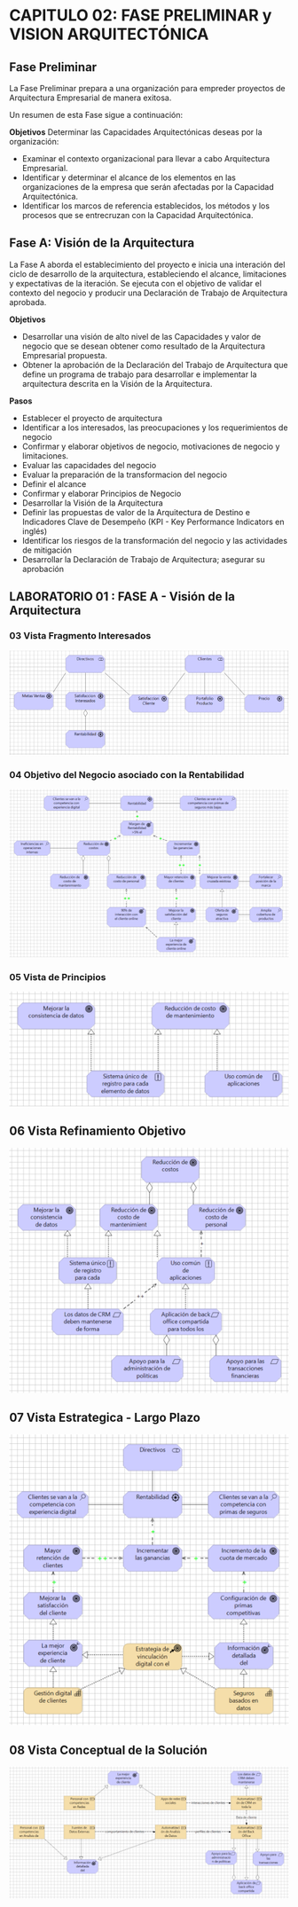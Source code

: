 # CAPITULO 02: FASE PRELIMINAR y VISION ARQUITECTÓNICA 

## Fase Preliminar

La Fase Preliminar prepara a una organización para empreder proyectos de Arquitectura Empresarial de manera exitosa.

Un resumen de esta Fase sigue a continuación:

__Objetivos__
Determinar las Capacidades Arquitectónicas deseas por la organización:
- Examinar el contexto organizacional para llevar a cabo Arquitectura Empresarial.
- Identificar y determinar el alcance de los elementos en las organizaciones de la empresa que serán afectadas por la Capacidad Arquitectónica.
- Identificar los marcos de referencia establecidos, los métodos y los procesos que se entrecruzan con la Capacidad Arquitectónica.

## Fase A: Visión de la Arquitectura

La Fase A aborda el establecimiento del proyecto e inicia una interación del ciclo de desarrollo de la arquitectura, estableciendo el alcance, limitaciones y expectativas de la iteración. Se ejecuta con el objetivo de validar el contexto del negocio y producir una Declaración de Trabajo de Arquitectura aprobada.

__Objetivos__
- Desarrollar una visión de alto nivel de las Capacidades y valor de negocio que se desean obtener como resultado de la Arquitectura Empresarial propuesta.
- Obtener la aprobación de la Declaración del Trabajo de Arquitectura que define un programa de trabajo para desarrollar e implementar la arquitectura descrita en la Visión de la Arquitectura.

__Pasos__
- Establecer el proyecto de arquitectura
- Identificar a los interesados, las preocupaciones y los requerimientos de negocio
- Confirmar y elaborar objetivos de negocio, motivaciones de negocio y limitaciones.
- Evaluar las capacidades del negocio
- Evaluar la preparación de la transformacion del negocio
- Definir el alcance
- Confirmar y elaborar Principios de Negocio
- Desarrollar la Visión de la Arquitectura
- Definir las propuestas de valor de la Arquitectura de Destino e Indicadores Clave de Desempeño (KPI - Key Performance Indicators en inglés)
- Identificar los riesgos de la transformación del negocio y las actividades de mitigación
- Desarrollar la Declaración de Trabajo de Arquitectura; asegurar su aprobación

## LABORATORIO 01 : FASE A - Visión de la Arquitectura

### 03 Vista Fragmento Interesados
![imagen03](/img_vistas/A_Vision_Arquitectura/03%20Vista%20Fragmento%20Interesados.png)

### 04 Objetivo del Negocio asociado con la Rentabilidad
![imagen04](/img_vistas/A_Vision_Arquitectura/04%20Objetivos%20Negocio%20Asociado%20Rentabilidad.png)

### 05 Vista de Principios
![imagen05](/img_vistas/A_Vision_Arquitectura/05%20Vista%20Principios.png)

## 06 Vista Refinamiento Objetivo
![imagen06](/img_vistas/A_Vision_Arquitectura/06%20Vista%20Refinamiento%20Objetivo.png)

## 07 Vista Estrategica - Largo Plazo
![imagen07](/img_vistas/A_Vision_Arquitectura/07%20Vista%20Estrategica%20-%20Largo%20Plazo.png)

## 08 Vista Conceptual de la Solución
![imagen08](/img_vistas/A_Vision_Arquitectura/08%20Vista%20Conceptual%20de%20la%20Solucion.png)






